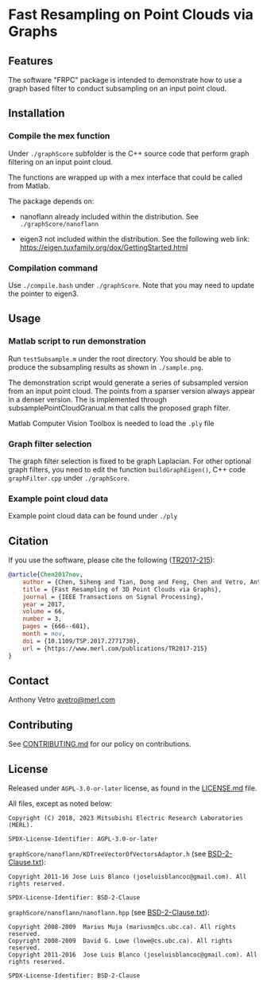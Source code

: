 <!--
Copyright (C) 2018, 2023 Mitsubishi Electric Research Laboratories (MERL)

SPDX-License-Identifier: AGPL-3.0-or-later
-->

# Fast Resampling on Point Clouds via Graphs

## Features

The software "FRPC" package is intended to demonstrate how to use a
graph based filter to conduct subsampling on an input point cloud.


## Installation

### Compile the mex function

Under `./graphScore` subfolder is the C++ source code that perform graph
filtering on an input point cloud.

The functions are wrapped up with a mex interface that could be called
from Matlab.

The package depends on:

* nanoflann     already included within the distribution. See `./graphScore/nanoflann`

* eigen3        not included within the distribution. See the following
                web link: https://eigen.tuxfamily.org/dox/GettingStarted.html

### Compilation command

Use `./compile.bash` under `./graphScore`. Note that you may need to update the pointer to eigen3.

## Usage

### Matlab script to run demonstration

Run `testSubsample.m` under the root directory. You should be able to
produce the subsampling results as shown in `./sample.png`.

The demonstration script would generate a series of subsampled version
from an input point cloud. The points from a sparser version always
appear in a denser version. The is implemented through
subsamplePointCloudGranual.m that calls the proposed graph filter.

Matlab Computer Vision Toolbox is needed to load the `.ply` file

### Graph filter selection

   The graph filter selection is fixed to be graph Laplacian. For other
   optional graph filters, you need to edit the function `buildGraphEigen()`,
   C++ code `graphFilter.cpp` under `./graphScore`.

### Example point cloud data

   Example point cloud data can be found under `./ply`

## Citation

If you use the software, please cite the following  ([TR2017-215](https://merl.com/publications/TR2017-215)):

```BibTeX
@article{Chen2017nov,
    author = {Chen, Siheng and Tian, Dong and Feng, Chen and Vetro, Anthony and Kovacevic, Jelena},
    title = {Fast Resampling of 3D Point Clouds via Graphs},
    journal = {IEEE Transactions on Signal Processing},
    year = 2017,
    volume = 66,
    number = 3,
    pages = {666--681},
    month = nov,
    doi = {10.1109/TSP.2017.2771730},
    url = {https://www.merl.com/publications/TR2017-215}
}
```

## Contact

Anthony Vetro <avetro@merl.com>

## Contributing

See [CONTRIBUTING.md](CONTRIBUTING.md) for our policy on contributions.

## License

Released under `AGPL-3.0-or-later` license, as found in the [LICENSE.md](LICENSE.md) file.

All files, except as noted below:

```
Copyright (C) 2018, 2023 Mitsubishi Electric Research Laboratories (MERL).

SPDX-License-Identifier: AGPL-3.0-or-later
```

`graphScore/nanoflann/KDTreeVectorOfVectorsAdaptor.h` (see [BSD-2-Clause.txt](BSD-2-Clause.txt)):

```
Copyright 2011-16 Jose Luis Blanco (joseluisblancoc@gmail.com). All rights reserved.

SPDX-License-Identifier: BSD-2-Clause
```

`graphScore/nanoflann/nanoflann.hpp` (see [BSD-2-Clause.txt](BSD-2-Clause.txt)):

```
Copyright 2008-2009  Marius Muja (mariusm@cs.ubc.ca). All rights reserved.
Copyright 2008-2009  David G. Lowe (lowe@cs.ubc.ca). All rights reserved.
Copyright 2011-2016  Jose Luis Blanco (joseluisblancoc@gmail.com). All rights reserved.

SPDX-License-Identifier: BSD-2-Clause
```
